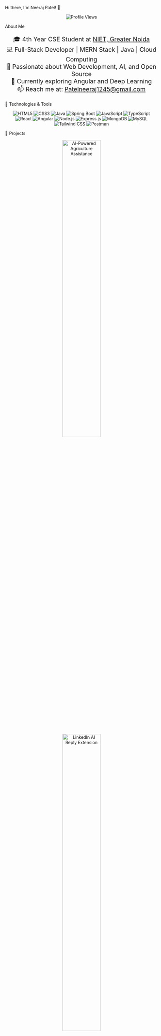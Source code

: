 Hi there, I'm Neeraj Patel! 👋
<p align="center"> <img src="https://komarev.com/ghpvc/?username=sandeepkumarpatel&color=blue&style=flat-square&label=Profile+Views" alt="Profile Views" /> </p>
About Me
<p align="center" style="font-size: 20px;"> 🎓 4th Year CSE Student at <a href="https://www.niet.co.in/" target="_blank">NIET, Greater Noida</a><br> 💻 Full-Stack Developer | MERN Stack | Java | Cloud Computing<br> 🚀 Passionate about Web Development, AI, and Open Source<br> 🌱 Currently exploring Angular and Deep Learning<br> 📫 Reach me at: <a href="mailto:patelneeraj1245@gmail.com">Patelneeraj1245@gmail.com</a> </p>
🔧 Technologies & Tools
<p align="center">  <img src="https://img.shields.io/badge/-HTML5-E34F26?style=for-the-badge&logo=html5&logoColor=white" alt="HTML5" />
    <img src="https://img.shields.io/badge/-CSS3-1572B6?style=for-the-badge&logo=css3&logoColor=white" alt="CSS3" />
  <img src="https://img.shields.io/badge/-Java-007396?style=for-the-badge&logo=java&logoColor=white" alt="Java" /> <img src="https://img.shields.io/badge/-Spring%20Boot-6DB33F?style=for-the-badge&logo=springboot&logoColor=white" alt="Spring Boot" /> <img src="https://img.shields.io/badge/-JavaScript-F7DF1E?style=for-the-badge&logo=javascript&logoColor=black" alt="JavaScript" /> <img src="https://img.shields.io/badge/-TypeScript-3178C6?style=for-the-badge&logo=typescript&logoColor=white" alt="TypeScript" /> <img src="https://img.shields.io/badge/-React-61DAFB?style=for-the-badge&logo=react&logoColor=black" alt="React" /> <img src="https://img.shields.io/badge/-Angular-DD0031?style=for-the-badge&logo=angular&logoColor=white" alt="Angular" /> <img src="https://img.shields.io/badge/-Node.js-339933?style=for-the-badge&logo=node.js&logoColor=white" alt="Node.js" /> <img src="https://img.shields.io/badge/-Express.js-000000?style=for-the-badge&logo=express&logoColor=white" alt="Express.js" /> <img src="https://img.shields.io/badge/-MongoDB-47A248?style=for-the-badge&logo=mongodb&logoColor=white" alt="MongoDB" /> <img src="https://img.shields.io/badge/-MySQL-4479A1?style=for-the-badge&logo=mysql&logoColor=white" alt="MySQL" /> <img src="https://img.shields.io/badge/-Tailwind%20CSS-38B2AC?style=for-the-badge&logo=tailwind-css&logoColor=white" alt="Tailwind CSS" /> <img src="https://img.shields.io/badge/-Postman-FF6C37?style=for-the-badge&logo=postman&logoColor=white" alt="Postman" /> </p>
🚀 Projects
<p align="center"> <a href="https://github.com/sandeepgithubindia/AI-Powered-Agriculture-Assistance" target="_blank"> <img width="50%" src="https://github-readme-stats.vercel.app/api/pin/?username=sandeepgithubindia&repo=AI-Powered-Agriculture-Assistance&theme=tokyonight" alt="AI-Powered Agriculture Assistance" /> </a> <a href="https://github.com/sandeepgithubindia/LinkedIn-AI-Reply-Extension" target="_blank"> <img width="50%" src="https://github-readme-stats.vercel.app/api/pin/?username=your-username&repo=LinkedIn-AI-Reply-Extension&theme=tokyonight" alt="LinkedIn AI Reply Extension" /> </a> </p>
📈 GitHub Stats
<p align="center"> <a href="https://github-readme-stats.vercel.app" target="_blank"> <img width="49%" alt="Neearj's GitHub Stats" src="https://my-stats-lemon.vercel.app/api?username=sandeepgithubindia&show_icons=true&theme=tokyonight&hide_border=true"/> </a> <a href="https://github-readme-stats.vercel.app" target="_blank"> <img width="49%" alt="Top Languages" src="https://my-stats-lemon.vercel.app/api/top-langs/?username=sandeepgithubindia&layout=compact&theme=tokyonight&hide_border=true"/> </a> </p>
🏆 GitHub Trophies
<p align="center"> <img src="https://github-profile-trophy.vercel.app/?username=sandeepgithubindia&theme=radical&no-frame=true&row=1&column=7" alt="GitHub Trophies" /> </p>
🔥 Streak Stats
<p align="center"> <img src="https://github-readme-streak-stats.herokuapp.com/?user=sandeepgithubindia&theme=tokyonight&hide_border=true" alt="Streak Stats" /> </p>
📚 Education
<p align="center" style="font-size: 18px;"> 🎓 Bachelor of Technology in Computer Science and engineering at <a href="https://www.niet.co.in/" target="_blank">NIET</a> </p>
💼 Work Experience
<p align="center" style="font-size: 18px;"> 💻 React JS Developer at Celebal Technologies<br> 🌐 Frontend Developer Intern at Baskethunt Pvt Ltd </p>
🎖 Achievements
<p align="center" style="font-size: 18px;"> 🏆 Google Cloud Study Jam Certificate & Goodies<br> 📜 Certifications in Java, Spring Boot, and Cloud Computing<br> 🌟 Built multiple full-stack projects using MERN and Java </p>
💬 Let's Connect!
<p align="center"> <a href="www.linkedin.com/in/neerajpatel91" target="_blank"> <img src="https://img.shields.io/badge/-LinkedIn-0A66C2?style=for-the-badge&logo=linkedin&logoColor=white" alt="LinkedIn" /> </a> <a href="https://leetcode.com/u/Neerajpatel91" target="_blank"> <img src="https://img.shields.io/badge/-LeetCode-FFA116?style=for-the-badge&logo=leetcode&logoColor=white" alt="LeetCode" /> </a> <a href="mailto:patelneeraj1245@gmail.com"> <img src="https://img.shields.io/badge/-Email-D14836?style=for-the-badge&logo=gmail&logoColor=white" alt="Email" /> </a> </p>
